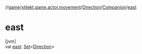 //[game](../../../../index.md)/[xlitekt.game.actor.movement](../../index.md)/[Direction](../index.md)/[Companion](index.md)/[east](east.md)

# east

[jvm]\
val [east](east.md): [Set](https://kotlinlang.org/api/latest/jvm/stdlib/kotlin.collections/-set/index.html)&lt;[Direction](../index.md)&gt;
